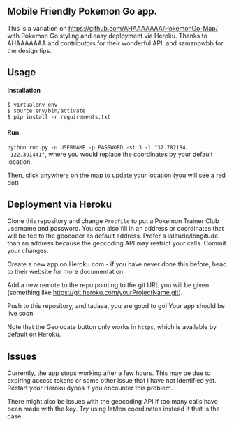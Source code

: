 ## Mobile Friendly Pokemon Go app.

This is a variation on https://github.com/AHAAAAAAA/PokemonGo-Map/ with Pokemon Go styling and easy deployment via Heroku.
Thanks to AHAAAAAAA and contributors for their wonderful API, and samanpwbb for the design tips.

## Usage
#### Installation

```
$ virtualenv env
$ source env/bin/activate
$ pip install -r requirements.txt
```

#### Run

`python run.py -u USERNAME -p PASSWORD -st 3 -l "37.782184, -122.391441"`, where you would replace the coordinates by your default location.

Then, click anywhere on the map to update your location (you will see a red dot)

## Deployment via Heroku

Clone this repository and change `Procfile` to put a Pokemon Trainer Club username and password. You can also fill in an address or coordinates that will be fed to the geocoder as default address. Prefer a latitude/longitude than an address because the geocoding API may restrict your calls. Commit your changes.

Create a new app on Heroku.com - if you have never done this before, head to their website for more documentation.

Add a new remote to the repo pointing to the git URL you will be given (something like https://git.heroku.com/yourProjectName.git).

Push to this repository, and tadaaa, you are good to go! Your app should be live soon.

Note that the Geolocate button only works in `https`, which is available by default on Heroku.

## Issues

Currently, the app stops working after a few hours. This may be due to expiring access tokens or some other issue that I have not identified yet. Restart your Heroku dynos if you encounter this problem.

There might also be issues with the geocoding API if too many calls have been made with the key. Try using lat/lon coordinates instead if that is the case.
